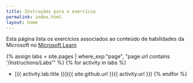 ```yaml
---
title: Instruções para o exercício
permalink: index.html
layout: home
---
```


<!--
Change the title above AND IN THE _config.yml FILE (so that the page header in the GitHub Pages site automatically shows the site name).

When you're ready for the labs to be live - make the repo public and enable GitHub Pages publishing from the main branch (in the repo Settings | Pages).
-->

Esta página lista os exercícios associados ao conteúdo de habilidades da Microsoft no [Microsoft Learn](https://learn.microsoft.com)

<!-- You can edit the paragraph above to provide a more specific description and links to content on Learn.

Include the following note if an Azure subscription is required (or add something similar for any other requirements, such as a Microsoft 365 account).

> **Note**: To complete these exercises, you will need a [Microsoft Azure subscription](https://azure.microsoft.com/free) in which you have sufficient permissions to create and configure the required resources.

If a more complex setup is required, create a separate markdown file with setup instructions at \Instructions\Labs\00-setup.md - being sure to include "lab.title"" metadata at the top so it shows up the list below
-->

{% assign labs = site.pages | where_exp:"page", "page.url contains '/Instructions/Labs'" %} {% for activity in labs  %}
- [{{ activity.lab.title }}]({{ site.github.url }}{{ activity.url }}) {% endfor %}
